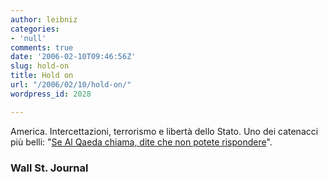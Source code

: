 ```yaml
---
author: leibniz
categories:
- 'null'
comments: true
date: '2006-02-10T09:46:56Z'
slug: hold-on
title: Hold on
url: "/2006/02/10/hold-on/"
wordpress_id: 2028

---
```

America. Intercettazioni, terrorismo e libertà dello Stato. Uno dei catenacci più belli: "[Se Al Qaeda chiama, dite che non potete rispondere](http://www.opinionjournal.com/columnists/dhenninger/?id=110007944)".


### Wall St. Journal
